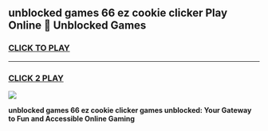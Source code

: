 
## unblocked games 66 ez cookie clicker Play Online 👋 Unblocked Games
<h3>
<a href="https://premium.freeplayer.one?title=unblocked_games_66_ez_cookie_clicker&ref=19F">CLICK TO PLAY</a></h3>
<hr>

<h3>
<a href="https://premium.freeplayer.one?title=unblocked_games_66_ez_cookie_clicker&ref=19F">CLICK 2 PLAY</a>
  
</h3>

<a href="https://premium.freeplayer.one?title=unblocked_games_66_ez_cookie_clicker&ref=19F"><img src="https://clearcache.store/games.png"></a>


**unblocked games 66 ez cookie clicker games unblocked: Your Gateway to Fun and Accessible Online Gaming**
